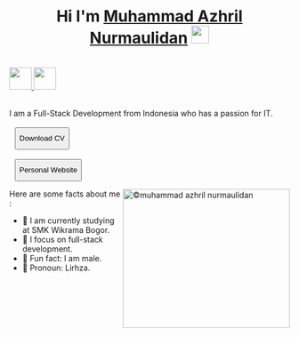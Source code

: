 <h1 align="center">Hi I'm <a href="https://www.blackcater.win/" alt="©muhammad azhril nurmaulidan" target="_blank">Muhammad Azhril Nurmaulidan</a> <img src="https://github.com/blackcater/blackcater/raw/main/images/Hi.gif" height="32" /></h1>

<br />

<a href="https://www.linkedin.com/in/azhril-nurmaulidan" alt="LinkedIn" target="_blank">
  <img src="https://cdn-icons-png.flaticon.com/512/174/174857.png" height="40" />
</a>
<a href="https://www.instagram.com/devciell/" alt="Instagram" target="_blank">
  <img src="https://cdn-icons-png.flaticon.com/512/2111/2111463.png" height="40" border-radius="10px" />
</a>

<br />
<br />

I am a Full-Stack Development from Indonesia who has a passion for IT.
<br><br>
<a href="https://www.cakeresume.com/pdf/s--JBLL-xiAvdswav2fdEjqgw--/NajGx.pdf" alt="©muhammad azhril nurmaulidan" download>
  <button style="height: 40px; margin-left: 10px;">Download CV</button>
<br></br>
</a>
<a alt="©muhammad azhril nurmaulidan" href="https://lirhza.netlify.app/">
  <button style="height: 40px; margin-left: 10px;">Personal Website</button>
</a>


<a href="#"><img align="right" alt="©muhammad azhril nurmaulidan" src="https://i.pinimg.com/originals/19/8f/fb/198ffbfb445e8aeaf22ad6ca395b9c50.gif" width="300" height="250" /></a>

Here are some facts about me :

- 🏫 I am currently studying at SMK Wikrama Bogor.
- 🧐 I focus on full-stack development.
- 🦾 Fun fact: I am male.
- 🥷 Pronoun: Lirhza.

